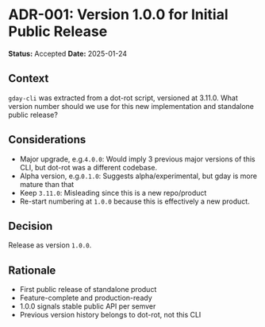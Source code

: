 # ADR-001: Version 1.0.0 for Initial Public Release

**Status:** Accepted
**Date:** 2025-01-24

## Context

`gday-cli` was extracted from a dot-rot script, versioned at 3.11.0. What version number should we use for this new implementation and standalone public release?

## Considerations
- Major upgrade, e.g.`4.0.0`: Would imply 3 previous major versions of this CLI, but
dot-rot was a different codebase.
- Alpha version, e.g.`0.1.0`: Suggests alpha/experimental, but gday is more mature than that
- Keep `3.11.0`: Misleading since this is a new repo/product
- Re-start numbering at `1.0.0` because this is effectively a new product.

## Decision

Release as version `1.0.0`.

## Rationale

- First public release of standalone product
- Feature-complete and production-ready
- 1.0.0 signals stable public API per semver
- Previous version history belongs to dot-rot, not this CLI
